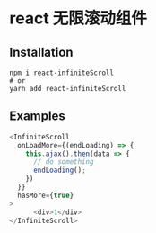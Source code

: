 # react 无限滚动组件

## Installation

```shell
npm i react-infiniteScroll
# or
yarn add react-infiniteScroll
```

## Examples
``` javascript
<InfiniteScroll
  onLoadMore={(endLoading) => {
    this.ajax().then(data => {
      // do something
      endLoading();
    })
  }}
  hasMore={true}
>
      <div>1</div>
</InfiniteScroll>
```